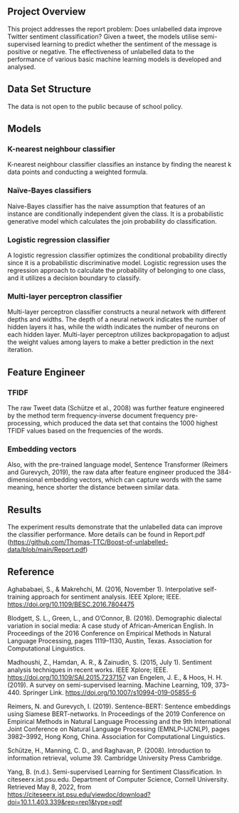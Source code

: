 ## Project Overview
This project addresses the report problem: Does unlabelled data improve Twitter sentiment classification? Given a tweet, the models utilise semi-supervised learning to predict whether the sentiment of the message is positive or negative. The effectiveness of unlabelled data to the performance of various basic machine learning models is developed and analysed.

## Data Set Structure

The data is not open to the public because of school policy.

## Models

### K-nearest neighbour classifier

K-nearest neighbour classifier classifies an instance by finding the nearest k data points and conducting a weighted formula. 

### Naïve-Bayes classifiers

Naive-Bayes classifier has the naive assumption that features of an instance are conditionally independent given the class. It is a probabilistic generative model which calculates the join probability do classification.

### Logistic regression classifier

A logistic regression classifier optimizes the conditional probability directly since it is a probabilistic discriminative model. Logistic regression uses the regression approach to calculate the probability of belonging to one class, and it utilizes a decision boundary to classify.

### Multi-layer perceptron classifier
Multi-layer perceptron classifier constructs a neural network with different depths and widths. The depth of a neural network indicates the number of hidden layers it has, while the width indicates the number of neurons on each hidden layer. Multi-layer perceptron utilizes backpropagation to adjust the weight values among layers to make a better prediction in the next iteration.

## Feature Engineer

### TFIDF
The raw Tweet data (Schütze et al., 2008) was further feature engineered by the method term frequency-inverse document frequency pre-processing, which produced the data set that contains the 1000 highest TFIDF values based on the frequencies of the words.

### Embedding vectors
Also, with the pre-trained language model, Sentence Transformer (Reimers and Gurevych, 2019), the raw data after feature engineer produced the 384-dimensional embedding vectors, which can capture words with the same meaning, hence shorter the distance between similar data.

## Results

The experiment results demonstrate that the unlabelled data can improve the classifier performance. More details can be found in Report.pdf (https://github.com/Thomas-TTC/Boost-of-unlabelled-data/blob/main/Report.pdf)

## Reference
Aghababaei, S., & Makrehchi, M. (2016, November 1). Interpolative self-training approach for sentiment analysis. IEEE Xplore; IEEE. https://doi.org/10.1109/BESC.2016.7804475

Blodgett, S. L., Green, L., and O’Connor, B. (2016). Demographic dialectal variation in social media: A case study of African-American English. In Proceedings of the 2016 Conference on Empirical Methods in Natural Language Processing, pages 1119–1130, Austin, Texas. Association for Computational Linguistics.

Madhoushi, Z., Hamdan, A. R., & Zainudin, S. (2015, July 1). Sentiment analysis techniques in recent works. IEEE Xplore; IEEE. https://doi.org/10.1109/SAI.2015.7237157
van Engelen, J. E., & Hoos, H. H. (2019). A survey on semi-supervised learning. Machine Learning, 109, 373–440. Springer Link. https://doi.org/10.1007/s10994-019-05855-6

Reimers, N. and Gurevych, I. (2019). Sentence-BERT: Sentence embeddings using Siamese BERT-networks. In Proceedings of the 2019 Conference on Empirical Methods in Natural Language Processing and the 9th International Joint Conference on Natural Language Processing (EMNLP-IJCNLP), pages 3982–3992, Hong Kong, China. Association for Computational Linguistics.

Schütze, H., Manning, C. D., and Raghavan, P. (2008). Introduction to information retrieval, volume 39.
Cambridge University Press Cambridge.

Yang, B. (n.d.). Semi-supervised Learning for Sentiment Classification. In citeseerx.ist.psu.edu. Department of Computer Science, Cornell University. Retrieved May 8, 2022, from https://citeseerx.ist.psu.edu/viewdoc/download?doi=10.1.1.403.339&rep=rep1&type=pdf
